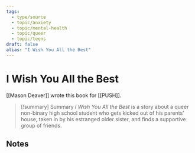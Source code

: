```yaml
---
tags:
  - type/source
  - topic/anxiety
  - topic/mental-health
  - topic/queer
  - topic/teens
draft: false
alias: "I Wish You All the Best"
---
```

# I Wish You All the Best
[[Mason Deaver]] wrote this book for [[PUSH]].

> [!summary] Summary
> *I Wish You All the Best* is a story about a queer non-binary high school student who gets kicked out of his parents' house, taken in by his estranged older sister, and finds a supportive group of friends.

## Notes
